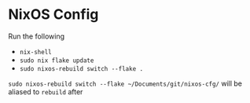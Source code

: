# NixOS Config

Run the following
* `nix-shell`
* `sudo nix flake update` 
* `sudo nixos-rebuild switch --flake .`

`sudo nixos-rebuild switch --flake ~/Documents/git/nixos-cfg/` will be aliased to `rebuild` after
